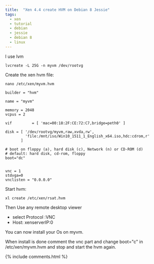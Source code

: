 ```yaml
---
title:  "Xen 4.4 create HVM on Debian 8 Jessie"
tags:
  - xen
  - tutorial
  - debian
  - jessie
  - debian 8
  - linux
---
```

<!-- {% include toc %} -->
I use lvm
```shell
lvcreate -L 25G -n myvm /dev/rootvg
```

Create the xen hvm file:
```shell
nano /etc/xen/myvm.hvm
```
```shell
builder = "hvm"

name = "myvm"

memory = 2048
vcpus = 2

vif         = [ 'mac=00:18:2F:CE:72:C7,bridge=peth0' ]

disk = [ '/dev/rootvg/myvm,raw,xvda,rw',
         'file:/mnt/iso/Win10_1511_1_English_x64.iso,hdc:cdrom,r'
       ]

# boot on floppy (a), hard disk (c), Network (n) or CD-ROM (d)
# default: hard disk, cd-rom, floppy
boot="dc"


vnc = 1
stdvga=0
vnclisten = "0.0.0.0"
```

Start hvm:
```shell
xl create /etc/xen/rsat.hvm
```

Then Use any remote desktop viewer
- select Protocol :VNC
- Host: xenserverIP:0

You can now install your Os on myvm.

When install is done comment the vnc part and change boot="c" in /etc/xen/myvm.hvm and stop and start the hvm again.

{% include comments.html %}